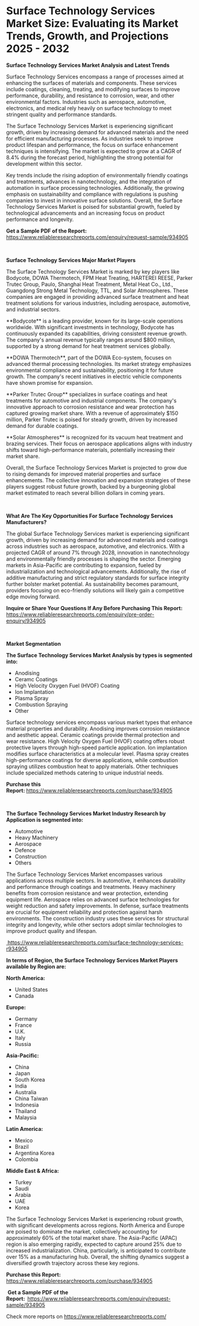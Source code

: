 <p><h1>Surface Technology Services Market Size: Evaluating its Market Trends, Growth, and Projections 2025 - 2032</h1></p><p><strong>Surface Technology Services Market Analysis and Latest Trends</strong></p>
<p><p>Surface Technology Services encompass a range of processes aimed at enhancing the surfaces of materials and components. These services include coatings, cleaning, treating, and modifying surfaces to improve performance, durability, and resistance to corrosion, wear, and other environmental factors. Industries such as aerospace, automotive, electronics, and medical rely heavily on surface technology to meet stringent quality and performance standards.</p><p>The Surface Technology Services Market is experiencing significant growth, driven by increasing demand for advanced materials and the need for efficient manufacturing processes. As industries seek to improve product lifespan and performance, the focus on surface enhancement techniques is intensifying. The market is expected to grow at a CAGR of 8.4% during the forecast period, highlighting the strong potential for development within this sector.</p><p>Key trends include the rising adoption of environmentally friendly coatings and treatments, advances in nanotechnology, and the integration of automation in surface processing technologies. Additionally, the growing emphasis on sustainability and compliance with regulations is pushing companies to invest in innovative surface solutions. Overall, the Surface Technology Services Market is poised for substantial growth, fueled by technological advancements and an increasing focus on product performance and longevity.</p></p>
<p><strong>Get a Sample PDF of the Report:&nbsp;</strong> <a href="https://www.reliableresearchreports.com/enquiry/request-sample/934905?utm_campaign=2203&utm_medium=2&utm_source=Github&utm_content=ia&utm_term=07032025&utm_id=surface-technology-services">https://www.reliableresearchreports.com/enquiry/request-sample/934905</a></p>
<p>&nbsp;</p>
<p><strong>Surface Technology Services Major Market Players</strong></p>
<p><p>The Surface Technology Services Market is marked by key players like Bodycote, DOWA Thermotech, FPM Heat Treating, HARTEREI REESE, Parker Trutec Group, Paulo, Shanghai Heat Treatment, Metal Heat Co., Ltd., Guangdong Strong Metal Technology, TTL, and Solar Atmospheres. These companies are engaged in providing advanced surface treatment and heat treatment solutions for various industries, including aerospace, automotive, and industrial sectors.</p><p>**Bodycote** is a leading provider, known for its large-scale operations worldwide. With significant investments in technology, Bodycote has continuously expanded its capabilities, driving consistent revenue growth. The company's annual revenue typically ranges around $800 million, supported by a strong demand for heat treatment services globally.</p><p>**DOWA Thermotech**, part of the DOWA Eco-system, focuses on advanced thermal processing technologies. Its market strategy emphasizes environmental compliance and sustainability, positioning it for future growth. The company's recent initiatives in electric vehicle components have shown promise for expansion.</p><p>**Parker Trutec Group** specializes in surface coatings and heat treatments for automotive and industrial components. The company's innovative approach to corrosion resistance and wear protection has captured growing market share. With a revenue of approximately $150 million, Parker Trutec is poised for steady growth, driven by increased demand for durable coatings.</p><p>**Solar Atmospheres** is recognized for its vacuum heat treatment and brazing services. Their focus on aerospace applications aligns with industry shifts toward high-performance materials, potentially increasing their market share.</p><p>Overall, the Surface Technology Services Market is projected to grow due to rising demands for improved material properties and surface enhancements. The collective innovation and expansion strategies of these players suggest robust future growth, backed by a burgeoning global market estimated to reach several billion dollars in coming years.</p></p>
<p>&nbsp;</p>
<p><strong>What Are The Key Opportunities For Surface Technology Services Manufacturers?</strong></p>
<p><p>The global Surface Technology Services market is experiencing significant growth, driven by increasing demand for advanced materials and coatings across industries such as aerospace, automotive, and electronics. With a projected CAGR of around 7% through 2028, innovation in nanotechnology and environmentally friendly processes is shaping the sector. Emerging markets in Asia-Pacific are contributing to expansion, fueled by industrialization and technological advancements. Additionally, the rise of additive manufacturing and strict regulatory standards for surface integrity further bolster market potential. As sustainability becomes paramount, providers focusing on eco-friendly solutions will likely gain a competitive edge moving forward.</p></p>
<p><strong>Inquire or Share Your Questions If Any Before Purchasing This Report:</strong> <a href="https://www.reliableresearchreports.com/enquiry/pre-order-enquiry/934905?utm_campaign=2203&utm_medium=2&utm_source=Github&utm_content=ia&utm_term=07032025&utm_id=surface-technology-services">https://www.reliableresearchreports.com/enquiry/pre-order-enquiry/934905</a></p>
<p>&nbsp;</p>
<p><strong>Market Segmentation</strong></p>
<p><strong>The Surface Technology Services Market Analysis by types is segmented into:</strong></p>
<p><ul><li>Anodising</li><li>Ceramc Coatings</li><li>High Velocity Oxygen Fuel (HVOF) Coating</li><li>Ion Implantation</li><li>Plasma Spray</li><li>Combustion Spraying</li><li>Other</li></ul></p>
<p><p>Surface technology services encompass various market types that enhance material properties and durability. Anodising improves corrosion resistance and aesthetic appeal. Ceramic coatings provide thermal protection and wear resistance. High Velocity Oxygen Fuel (HVOF) coating offers robust protective layers through high-speed particle application. Ion implantation modifies surface characteristics at a molecular level. Plasma spray creates high-performance coatings for diverse applications, while combustion spraying utilizes combustion heat to apply materials. Other techniques include specialized methods catering to unique industrial needs.</p></p>
<p><strong>Purchase this Report:&nbsp;</strong><a href="https://www.reliableresearchreports.com/purchase/934905?utm_campaign=2203&utm_medium=2&utm_source=Github&utm_content=ia&utm_term=07032025&utm_id=surface-technology-services">https://www.reliableresearchreports.com/purchase/934905</a></p>
<p>&nbsp;</p>
<p><strong>The Surface Technology Services Market Industry Research by Application is segmented into:</strong></p>
<p><ul><li>Automotive</li><li>Heavy Machinery</li><li>Aerospace</li><li>Defence</li><li>Construction</li><li>Others</li></ul></p>
<p><p>The Surface Technology Services Market encompasses various applications across multiple sectors. In automotive, it enhances durability and performance through coatings and treatments. Heavy machinery benefits from corrosion resistance and wear protection, extending equipment life. Aerospace relies on advanced surface technologies for weight reduction and safety improvements. In defense, surface treatments are crucial for equipment reliability and protection against harsh environments. The construction industry uses these services for structural integrity and longevity, while other sectors adopt similar technologies to improve product quality and lifespan.</p></p>
<p><a href="https://www.reliableresearchreports.com/surface-technology-services-r934905?utm_campaign=2203&utm_medium=2&utm_source=Github&utm_content=ia&utm_term=07032025&utm_id=surface-technology-services">&nbsp;https://www.reliableresearchreports.com/surface-technology-services-r934905</a></p>
<p><strong>In terms of Region, the Surface Technology Services Market Players available by Region are:</strong></p>
<p>
    <p> <strong> North America: </strong>
        <ul>
            <li>United States</li>
            <li>Canada</li>
        </ul>
        </p> 
    <p> <strong> Europe: </strong>
        <ul>
            <li>Germany</li>
            <li>France</li>
            <li>U.K.</li>
            <li>Italy</li>
            <li>Russia</li>
        </ul>
        </p> 
    <p> <strong> Asia-Pacific: </strong>
        <ul>
            <li>China</li>
            <li>Japan</li>
            <li>South Korea</li>
            <li>India</li>
            <li>Australia</li>
            <li>China Taiwan</li>
            <li>Indonesia</li>
            <li>Thailand</li>
            <li>Malaysia</li>
        </ul>
        </p> 
    <p> <strong> Latin America: </strong>
        <ul>
            <li>Mexico</li>
            <li>Brazil</li>
            <li>Argentina Korea</li>
            <li>Colombia</li>
        </ul>
        </p> 
    <p> <strong> Middle East & Africa: </strong>
        <ul>
            <li>Turkey</li>
            <li>Saudi</li>
            <li>Arabia</li>
            <li>UAE</li>
            <li>Korea</li>
        </ul>
    </p>
    </p>
<p><p>The Surface Technology Services Market is experiencing robust growth, with significant developments across regions. North America and Europe are poised to dominate the market, collectively accounting for approximately 60% of the total market share. The Asia-Pacific (APAC) region is also emerging rapidly, expected to capture around 25% due to increased industrialization. China, particularly, is anticipated to contribute over 15% as a manufacturing hub. Overall, the shifting dynamics suggest a diversified growth trajectory across these key regions.</p></p>
<p><strong>Purchase this Report: </strong><a href="https://www.reliableresearchreports.com/purchase/934905?utm_campaign=2203&utm_medium=2&utm_source=Github&utm_content=ia&utm_term=07032025&utm_id=surface-technology-services">https://www.reliableresearchreports.com/purchase/934905</a></p>
<p>&nbsp;<strong>Get a Sample PDF of the Report:&nbsp;&nbsp;</strong><a href="https://www.reliableresearchreports.com/enquiry/request-sample/934905?utm_campaign=2203&utm_medium=2&utm_source=Github&utm_content=ia&utm_term=07032025&utm_id=surface-technology-services">https://www.reliableresearchreports.com/enquiry/request-sample/934905</a></p>
<p><strong></strong></p>
<p>Check more reports on <a href="https://www.reliableresearchreports.com/?utm_campaign=2203&utm_medium=2&utm_source=Github&utm_content=ia&utm_term=07032025&utm_id=surface-technology-services">https://www.reliableresearchreports.com/</a></p>